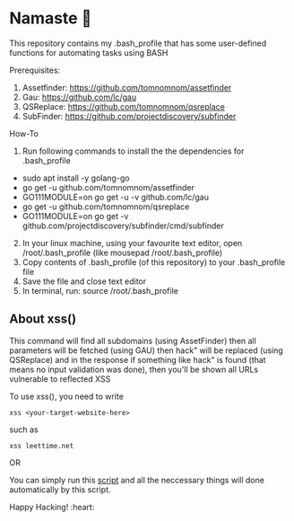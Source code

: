 # Namaste 🙏
This repository contains my .bash_profile that has some user-defined functions for automating tasks using BASH

Prerequisites:
1) Assetfinder: https://github.com/tomnomnom/assetfinder
2) Gau: https://github.com/lc/gau
3) QSReplace: https://github.com/tomnomnom/qsreplace
4) SubFinder: https://github.com/projectdiscovery/subfinder

How-To

1) Run following commands to install the the dependencies for .bash_profile
  - sudo apt install -y golang-go
  - go get -u github.com/tomnomnom/assetfinder
  - GO111MODULE=on go get -u -v github.com/lc/gau
  - go get -u github.com/tomnomnom/qsreplace
  - GO111MODULE=on go get -v github.com/projectdiscovery/subfinder/cmd/subfinder
2) In your linux machine, using your favourite text editor, open /root/.bash_profile (like mousepad /root/.bash_profile)
3) Copy contents of .bash_profile (of this repository) to  your .bash_profile file
4) Save the file and close text editor 
5) In terminal, run: source /root/.bash_profile

About xss()
--

This command will find all subdomains (using AssetFinder) then all parameters will be fetched (using GAU) then hack\" will be replaced (using QSReplace) and in the response if something like hack\" is found (that means no input validation was done), then you'll be shown all URLs vulnerable to reflected XSS

To use xss(), you need to write
    
    xss <your-target-website-here>

such as

    xss leettime.net
 
 OR
 
You can simply run this [script](https://github.com/HacktivistRO/HackBox/) and all the neccessary things will done automatically by this script.
<p align=centre>
Happy Hacking! :heart: 
</p>

